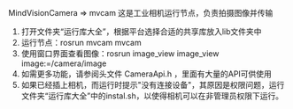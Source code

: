 MindVisionCamera => mvcam
这是工业相机运行节点，负责拍摄图像并传输

1. 打开文件夹“运行库大全”，根据平台选择合适的共享库放入lib文件夹中
2. 运行节点：rosrun mvcam mvcam
3. 使用窗口界面查看图像：rosrun image_view image_view image:=/camera/image
4. 如需更多功能，请参阅头文件 CameraApi.h ，里面有大量的API可供使用
5. 如果已经插上相机，而运行时提示"没有连接设备"，其原因是权限问题，运行文件夹“运行库大全”中的instal.sh，以使得相机可以在非管理员权限下运行。
